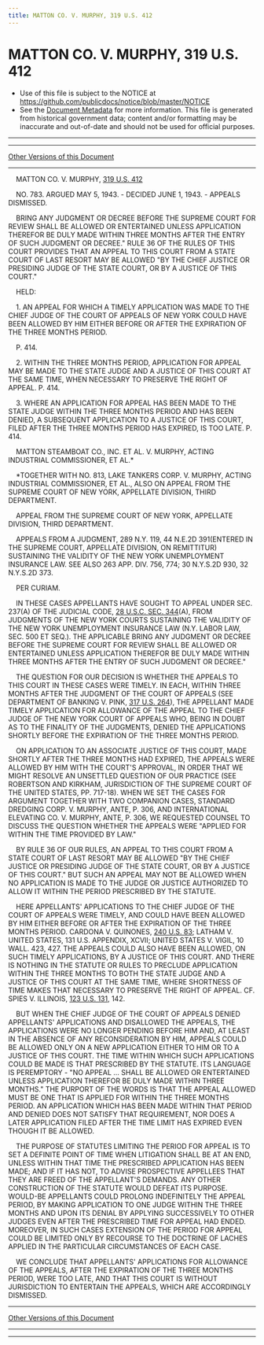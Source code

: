 ```yaml
---
title: MATTON CO. V. MURPHY, 319 U.S. 412
---
```


# MATTON CO. V. MURPHY, 319 U.S. 412

* Use of this file is subject to the NOTICE at https://github.com/publicdocs/notice/blob/master/NOTICE
* See the [Document Metadata](../../../index.md) for more information.
  This file is generated from historical government data; content and/or formatting may be inaccurate and out-of-date and should not be used for official purposes.

----------
----------

[Other Versions of this Document](https://publicdocs.github.io/go/links?ns=uslm-x&ref=%2Fus%2Fcourts%2Fscotus%2FusReporter%2F319%2F412)

----------

    MATTON CO. V. MURPHY, [319 U.S. 412][/us/courts/scotus/usReporter/319/412]

    NO. 783.  ARGUED MAY 5, 1943.  - DECIDED JUNE 1, 1943.  - APPEALS DISMISSED.

    BRING ANY JUDGMENT OR DECREE BEFORE THE SUPREME COURT FOR REVIEW SHALL BE ALLOWED OR ENTERTAINED UNLESS APPLICATION THEREFOR BE DULY MADE WITHIN THREE MONTHS AFTER THE ENTRY OF SUCH JUDGMENT OR DECREE."  RULE 36 OF THE RULES OF THIS COURT PROVIDES THAT AN APPEAL TO THIS COURT FROM A STATE COURT OF LAST RESORT MAY BE ALLOWED "BY THE CHIEF JUSTICE OR PRESIDING JUDGE OF THE STATE COURT, OR BY A JUSTICE OF THIS COURT."

    HELD:

    1. AN APPEAL FOR WHICH A TIMELY APPLICATION WAS MADE TO THE CHIEF JUDGE OF THE COURT OF APPEALS OF NEW YORK COULD HAVE BEEN ALLOWED BY HIM EITHER BEFORE OR AFTER THE EXPIRATION OF THE THREE MONTHS PERIOD.

    P. 414.

    2.  WITHIN THE THREE MONTHS PERIOD, APPLICATION FOR APPEAL MAY BE MADE TO THE STATE JUDGE AND A JUSTICE OF THIS COURT AT THE SAME TIME, WHEN NECESSARY TO PRESERVE THE RIGHT OF APPEAL.  P. 414.

    3.  WHERE AN APPLICATION FOR APPEAL HAS BEEN MADE TO THE STATE JUDGE WITHIN THE THREE MONTHS PERIOD AND HAS BEEN DENIED, A SUBSEQUENT APPLICATION TO A JUSTICE OF THIS COURT, FILED AFTER THE THREE MONTHS PERIOD HAS EXPIRED, IS TOO LATE.  P. 414.

    MATTON STEAMBOAT CO., INC. ET AL. V. MURPHY, ACTING INDUSTRIAL COMMISSIONER, ET AL.\*

    \*TOGETHER WITH NO. 813, LAKE TANKERS CORP. V. MURPHY, ACTING INDUSTRIAL COMMISSIONER, ET AL., ALSO ON APPEAL FROM THE SUPREME COURT OF NEW YORK, APPELLATE DIVISION, THIRD DEPARTMENT.

    APPEAL FROM THE SUPREME COURT OF NEW YORK, APPELLATE DIVISION, THIRD DEPARTMENT.

    APPEALS FROM A JUDGMENT, 289 N.Y. 119, 44 N.E.2D 391(ENTERED IN THE SUPREME COURT, APPELLATE DIVISION, ON REMITTITUR) SUSTAINING THE VALIDITY OF THE NEW YORK UNEMPLOYMENT INSURANCE LAW.  SEE ALSO 263 APP. DIV. 756, 774; 30 N.Y.S.2D 930, 32 N.Y.S.2D 373.

    PER CURIAM.

    IN THESE CASES APPELLANTS HAVE SOUGHT TO APPEAL UNDER SEC. 237(A) OF THE JUDICIAL CODE, [28 U.S.C. SEC. 344][/us/usc/t28/s344](A), FROM JUDGMENTS OF THE NEW YORK COURTS SUSTAINING THE VALIDITY OF THE NEW YORK UNEMPLOYMENT INSURANCE LAW (N.Y. LABOR LAW, SEC. 500 ET SEQ.).  THE APPLICABLE BRING ANY JUDGMENT OR DECREE BEFORE THE SUPREME COURT FOR REVIEW SHALL BE ALLOWED OR ENTERTAINED UNLESS APPLICATION THEREFOR BE DULY MADE WITHIN THREE MONTHS AFTER THE ENTRY OF SUCH JUDGMENT OR DECREE."

    THE QUESTION FOR OUR DECISION IS WHETHER THE APPEALS TO THIS COURT IN THESE CASES WERE TIMELY.  IN EACH, WITHIN THREE MONTHS AFTER THE JUDGMENT OF THE COURT OF APPEALS (SEE DEPARTMENT OF BANKING V. PINK, [317 U.S. 264][/us/courts/scotus/usReporter/317/264]), THE APPELLANT MADE TIMELY APPLICATION FOR ALLOWANCE OF THE APPEAL TO THE CHIEF JUDGE OF THE NEW YORK COURT OF APPEALS WHO, BEING IN DOUBT AS TO THE FINALITY OF THE JUDGMENTS, DENIED THE APPLICATIONS SHORTLY BEFORE THE EXPIRATION OF THE THREE MONTHS PERIOD.

    ON APPLICATION TO AN ASSOCIATE JUSTICE OF THIS COURT, MADE SHORTLY AFTER THE THREE MONTHS HAD EXPIRED, THE APPEALS WERE ALLOWED BY HIM WITH THE COURT'S APPROVAL, IN ORDER THAT WE MIGHT RESOLVE AN UNSETTLED QUESTION OF OUR PRACTICE (SEE ROBERTSON AND KIRKHAM, JURISDICTION OF THE SUPREME COURT OF THE UNITED STATES, PP. 717-18).  WHEN WE SET THE CASES FOR ARGUMENT TOGETHER WITH TWO COMPANION CASES, STANDARD DREDGING CORP. V. MURPHY, ANTE, P. 306, AND INTERNATIONAL ELEVATING CO. V. MURPHY, ANTE, P. 306, WE REQUESTED COUNSEL TO DISCUSS THE QUESTION WHETHER THE APPEALS WERE "APPLIED FOR WITHIN THE TIME PROVIDED BY LAW."

    BY RULE 36 OF OUR RULES, AN APPEAL TO THIS COURT FROM A STATE COURT OF LAST RESORT MAY BE ALLOWED "BY THE CHIEF JUSTICE OR PRESIDING JUDGE OF THE STATE COURT, OR BY A JUSTICE OF THIS COURT."  BUT SUCH AN APPEAL MAY NOT BE ALLOWED WHEN NO APPLICATION IS MADE TO THE JUDGE OR JUSTICE AUTHORIZED TO ALLOW IT WITHIN THE PERIOD PRESCRIBED BY THE STATUTE.

    HERE APPELLANTS' APPLICATIONS TO THE CHIEF JUDGE OF THE COURT OF APPEALS WERE TIMELY, AND COULD HAVE BEEN ALLOWED BY HIM EITHER BEFORE OR AFTER THE EXPIRATION OF THE THREE MONTHS PERIOD.  CARDONA V. QUINONES, [240 U.S. 83][/us/courts/scotus/usReporter/240/83]; LATHAM V. UNITED STATES, 131 U.S. APPENDIX, XCVII; UNITED STATES V. VIGIL, 10 WALL.  423, 427.  THE APPEALS COULD ALSO HAVE BEEN ALLOWED, ON SUCH TIMELY APPLICATIONS, BY A JUSTICE OF THIS COURT.  AND THERE IS NOTHING IN THE STATUTE OR RULES TO PRECLUDE APPLICATION WITHIN THE THREE MONTHS TO BOTH THE STATE JUDGE AND A JUSTICE OF THIS COURT AT THE SAME TIME, WHERE SHORTNESS OF TIME MAKES THAT NECESSARY TO PRESERVE THE RIGHT OF APPEAL.  CF. SPIES V. ILLINOIS, [123 U.S. 131][/us/courts/scotus/usReporter/123/131], 142.

    BUT WHEN THE CHIEF JUDGE OF THE COURT OF APPEALS DENIED APPELLANTS' APPLICATIONS AND DISALLOWED THE APPEALS, THE APPLICATIONS WERE NO LONGER PENDING BEFORE HIM AND, AT LEAST IN THE ABSENCE OF ANY RECONSIDERATION BY HIM, APPEALS COULD BE ALLOWED ONLY ON A NEW APPLICATION EITHER TO HIM OR TO A JUSTICE OF THIS COURT.  THE TIME WITHIN WHICH SUCH APPLICATIONS COULD BE MADE IS THAT PRESCRIBED BY THE STATUTE.  ITS LANGUAGE IS PEREMPTORY - "NO APPEAL  ...  SHALL BE ALLOWED OR ENTERTAINED UNLESS APPLICATION THEREFOR BE DULY MADE WITHIN THREE MONTHS."  THE PURPORT OF THE WORDS IS THAT THE APPEAL ALLOWED MUST BE ONE THAT IS APPLIED FOR WITHIN THE THREE MONTHS PERIOD.  AN APPLICATION WHICH HAS BEEN MADE WITHIN THAT PERIOD AND DENIED DOES NOT SATISFY THAT REQUIREMENT, NOR DOES A LATER APPLICATION FILED AFTER THE TIME LIMIT HAS EXPIRED EVEN THOUGH IT BE ALLOWED.

    THE PURPOSE OF STATUTES LIMITING THE PERIOD FOR APPEAL IS TO SET A DEFINITE POINT OF TIME WHEN LITIGATION SHALL BE AT AN END, UNLESS WITHIN THAT TIME THE PRESCRIBED APPLICATION HAS BEEN MADE; AND IF IT HAS NOT, TO ADVISE PROSPECTIVE APPELLEES THAT THEY ARE FREED OF THE APPELLANT'S DEMANDS.  ANY OTHER CONSTRUCTION OF THE STATUTE WOULD DEFEAT ITS PURPOSE.  WOULD-BE APPELLANTS COULD PROLONG INDEFINITELY THE APPEAL PERIOD, BY MAKING APPLICATION TO ONE JUDGE WITHIN THE THREE MONTHS AND UPON ITS DENIAL BY APPLYING SUCCESSIVELY TO OTHER JUDGES EVEN AFTER THE PRESCRIBED TIME FOR APPEAL HAD ENDED.  MOREOVER, IN SUCH CASES EXTENSION OF THE PERIOD FOR APPEAL COULD BE LIMITED ONLY BY RECOURSE TO THE DOCTRINE OF LACHES APPLIED IN THE PARTICULAR CIRCUMSTANCES OF EACH CASE.

    WE CONCLUDE THAT APPELLANTS' APPLICATIONS FOR ALLOWANCE OF THE APPEALS, AFTER THE EXPIRATION OF THE THREE MONTHS PERIOD, WERE TOO LATE, AND THAT THIS COURT IS WITHOUT JURISDICTION TO ENTERTAIN THE APPEALS, WHICH ARE ACCORDINGLY DISMISSED.

----------

[Other Versions of this Document](https://publicdocs.github.io/go/links?ns=uslm-x&ref=%2Fus%2Fcourts%2Fscotus%2FusReporter%2F319%2F412)

----------
----------

[/us/courts/scotus/usReporter/319/412]: https://publicdocs.github.io/go/links?ns=uslm-x&ref=%2Fus%2Fcourts%2Fscotus%2FusReporter%2F319%2F412
[/us/usc/t28/s344]: https://publicdocs.github.io/go/links?ns=uslm&ref=%2Fus%2Fusc%2Ft28%2Fs344
[/us/courts/scotus/usReporter/317/264]: https://publicdocs.github.io/go/links?ns=uslm-x&ref=%2Fus%2Fcourts%2Fscotus%2FusReporter%2F317%2F264
[/us/courts/scotus/usReporter/240/83]: https://publicdocs.github.io/go/links?ns=uslm-x&ref=%2Fus%2Fcourts%2Fscotus%2FusReporter%2F240%2F83
[/us/courts/scotus/usReporter/123/131]: https://publicdocs.github.io/go/links?ns=uslm-x&ref=%2Fus%2Fcourts%2Fscotus%2FusReporter%2F123%2F131


